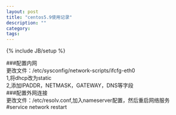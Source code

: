 ```yaml
---
layout: post
title: "centos5.9使用记录"
description: ""
category: 
tags: 
---
```

{% include JB/setup %}


###配置内网  
更改文件：/etc/sysconfig/network-scripts/ifcfg-eth0  
1,将dhcp改为static  
2,添加IPADDR，NETMASK，GATEWAY，DNS等字段  
###配置外网连接  
更改文件：/etc/resolv.conf,加入nameserver配置，然后重启网络服务  
	#service network restart  
